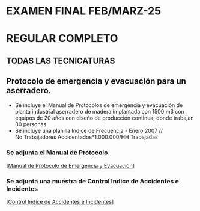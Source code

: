    # EXAMEN FINAL FEB/MARZ-25
   # REGULAR COMPLETO
   ## TODAS LAS TECNICATURAS
   
   ## Protocolo de emergencia y evacuación para un aserradero.

   * Se incluye el Manual de Protocolos de emergencia y evacuación de planta industrial aserradero de madera implantada con 1500 m3 con equipos de 20 años con diseño de producción continua, donde trabajan 30 personas.
   * Se incluye una planilla Indice de Frecuencia - Enero 2007 // No.Trabajadores Accidentados*1.000.000/HH Trabajadas
   
   ### Se adjunta el Manual de Protocolo
   [[Manual de Protocolo de Emergencia y Evacuación](https://docs.google.com/document/d/1VuaXpslerYL4bznwrZxxJ0sQYE7_4Y_s_OMCuqP-DSU/edit?tab=t.0#heading=h.z6nm7pdotwo6)]
   
   ### Se adjunta una muestra de Control Indice de Accidentes e Incidentes
   [[Control Indice de Accidentes e Incidentes](https://docs.google.com/spreadsheets/d/118dYJNtOfIE8aTztDxVm-5TI-tQ6KQXqzC88SkVdhEg/edit?gid=0#gid=0)]
   
  
